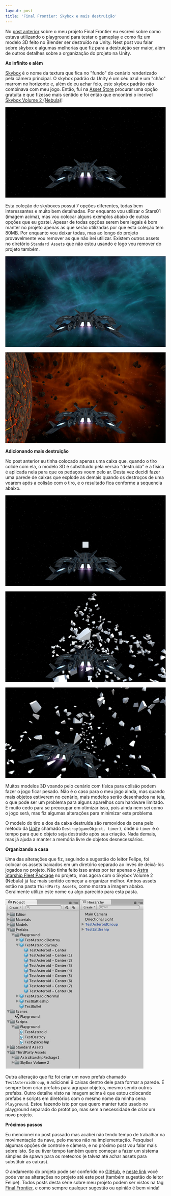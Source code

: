 ```yaml
---
layout: post
title: 'Final Frontier: Skybox e mais destruição'
---
```


No [post anterior](http://gamedeveloper.com.br/final-frontier-playground-e-destruicao/) sobre o meu projeto Final Frontier eu escrevi sobre como estava utilizando o playground para testar o gameplay e como fiz um modelo 3D feito no Blender ser destruído na Unity. Nest post vou falar sobre skybox e algumas melhorias que fiz para a destruição ser maior, além de outros detalhes sobre a organização do projeto na Unity.

**Ao infinito e além**

[Skybox](https://en.wikipedia.org/wiki/Skybox_(video_games)) é o nome da textura que fica no "fundo" do cenário renderizado pela câmera principal. O skybox padrão da Unity é um céu azul e um "chão" marrom no horizonte e, além de eu achar feio, este skybox padrão não combinava com meu jogo. Então, fui na [Asset Store](https://www.assetstore.unity3d.com/) procurar uma opção gratuita e que fizesse mais sentido e foi então que encontrei o incrível [Skybox Volume 2 (Nebula)](https://www.assetstore.unity3d.com/en/#!/content/3392)!

![](/content/images/2016/07/ff-skybox-1.jpg)

Esta coleção de skyboxes possui 7 opções diferentes, todas bem interessantes e muito bem detalhadas. Por enquanto vou utilizar o Stars01 (imagem acima), mas vou colocar alguns exemplos abaixo de outras opções que eu gostei. Apesar de todas opções serem bem legais é bom manter no projeto apenas as que serão utilizadas por que esta coleção tem 80MB. Por enquanto vou deixar todas, mas ao longo do projeto provavelmente vou remover as que não irei utilizar. Existem outros assets no diretório `Standard Assets` que não estou usando e logo vou remover do projeto também.

![](/content/images/2016/07/ff-skybox-2.jpg)

![](/content/images/2016/07/ff-skybox-3.jpg)

**Adicionando mais destruição**

No post anterior eu tinha colocado apenas uma caixa que, quando o tiro colide com ela, o modelo 3D é substituído pela versão "destruída" e a física é aplicada nela para que os pedaços voem pelo ar. Desta vez decidi fazer uma parede de caixas que explode as demais quando os destroços de uma voarem após a colisão com o tiro, e o resultado fica conforme a sequencia abaixo.

![](/content/images/2016/07/ff-antes-explosao.jpg)

![](/content/images/2016/07/ff-explosao.jpg)

![](/content/images/2016/07/ff-capa-3.jpg)

Muitos modelos 3D voando pelo cenário com física para colisão podem fazer o jogo ficar pesado. Não é o caso para o meu jogo ainda, mas quando mais objetos estiverem no cenário, mais modelos serão desenhados na tela, o que pode ser um problema para alguns aparelhos com hardware limitado. É muito cedo para se preocupar em otimizar isso, pois ainda nem sei como o jogo será, mas fiz algumas alterações para minimizar este problema.

O modelo do tiro e dos da caixa destruída são removidos da cena pelo método da [Unity](https://docs.unity3d.com/ScriptReference/Object.Destroy.html) chamado `Destroy(gameObject, timer)`, onde o `timer` é o tempo para que o objeto seja destruído após sua criação. Nada demais, mas já ajuda a manter a memória livre de objetos desnecessários.

**Organizando a casa**

Uma das alterações que fiz, seguindo a sugestão do leitor Felipe, foi colocar os assets baixados em um diretório separado ao invés de deixá-los jogados no projeto. Não tinha feito isso antes por ter apenas o [Astra Starship Fleet Package](https://www.assetstore.unity3d.com/en/#!/content/4392)  no projeto, mas agora com o Skybox Volume 2 (Nebula) já faz mais sentido começar a organizar melhor. Ambos assets estão na pasta `ThirdParty Assets`, como mostra a imagem abaixo. Geralmente utilizo este nome ou algo parecido para esta pasta.

![](/content/images/2016/07/ff-organizacao.jpg)

Outra alteração que fiz foi criar um novo prefab chamado `TestAsteroidGroup`, e adicionei 9 caixas dentro dele para formar a parede. É sempre bom criar prefabs para agrupar objetos, mesmo sendo outros prefabs. Outro detalhe visto na imagem acima é que estou colocando prefabs e scripts em diretórios com o mesmo nome da minha cena `Playground`. Estou fazendo isto por que quero manter tudo usado no playground separado do protótipo, mas sem a necessidade de criar um novo projeto.

**Próximos passos**

Eu mencionei no post passado mas acabei não tendo tempo de trabalhar na movimentação da nave, pelo menos não na implementação. Pesquisei algumas opções de controle e câmera, e no próximo post vou falar mais sobre isto. Se eu tiver tempo também quero começar a fazer um sistema simples de spawn para os meteoros (e talvez até achar assets para substituir as caixas).

O andamento do projeto pode ser conferido no [GitHub](https://github.com/cicanci/game-unity-ff), e [neste link](https://github.com/cicanci/game-unity-ff/tree/8cd709c9bea93b397767636e421b7d2a4c1afce8) você pode ver as alterações no projeto até este post (também sugestão do leitor Felipe). Todos posts desta série sobre meu projeto podem ser vistos na tag [Final Frontier](http://gamedeveloper.com.br/tag/final-frontier/), e como sempre qualquer sugestão ou opinião é bem vinda!

